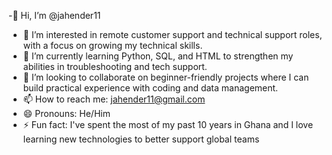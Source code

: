 -👋 Hi, I’m @jahender11  
- 👀 I’m interested in remote customer support and technical support roles, with a focus on growing my technical skills.  
- 🌱 I’m currently learning Python, SQL, and HTML to strengthen my abilities in troubleshooting and tech support.  
- 💞️ I’m looking to collaborate on beginner-friendly projects where I can build practical experience with coding and data management.  
- 📫 How to reach me: jahender11@gmail.com  
- 😄 Pronouns: He/Him  
- ⚡ Fun fact: I've spent the most of my past 10 years in Ghana and I love learning new technologies to better support global teams
